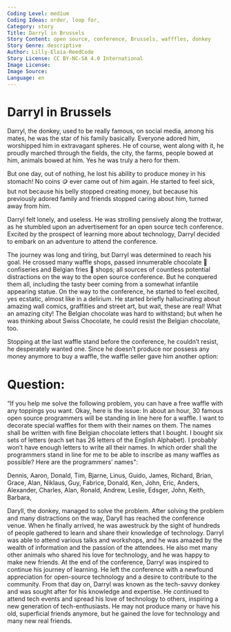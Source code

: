 ```yaml
---
Coding Level: medium
Coding Ideas: order, loop for,
Category: story
Title: Darryl in Brussels 
Story Content: open source, conference, Brussels, wafffles, donkey
Story Genre: descriptive
Author: Lilly-Elaia-ReedCode
Story License: CC BY-NC-SA 4.0 International
Image License:
Image Source:
Language: en
---
```


# Darryl in Brussels 

Darryl, the donkey, used to be really famous, on social media, among his mates, he was the star of his family basically. Everyone adored him, worshipped him in extravagant spheres. He of course, went along with it, he proudly marched through the fields, the city, the farms, people bowed at him, animals bowed at him. Yes he was truly a hero for them. 

But one day, out of nothing, he lost his ability to produce money in his stomach! No coins 🪙 ever came out of him again. He started to feel sick, but not because his belly stopped creating money, but because his previously adored family and friends stopped caring about him, turned away from him. 

Darryl felt lonely, and useless. He was strolling pensively along the trottwar, as he stumbled upon an advertisement for an open source tech conference. Excited by the prospect of learning more about technology, Darryl decided to embark on an adventure to attend the conference.

The journey was long and tiring, but Darryl was determined to reach his goal. He crossed many waffle shops, passed innumerable chocolate 🍫 confiseries and Belgian fries 🍟 shops; all sources of countless potential distractions on the way to the open source conference. But he conquered them all, including the tasty beer coming from a somewhat infantile appearing statue. On the way to the conference, he started to feel excited, yes ecstatic, almost like in a delirium. He started briefly hallucinating about amazing wall comics, graffities and street art, but wait, these are real! What an amazing city! The Belgian chocolate was hard to withstand; but when he was thinking about Swiss Chocolate, he could resist the Belgian chocolate, too.

Stopping at the last waffle stand before the conference, he couldn’t resist, he desperately wanted one. Since he doesn’t produce nor possess any money anymore to buy a waffle, the waffle seller gave him another option: 

# Question:
“If you help me solve the following problem, you can have a free waffle with any toppings you want. Okay, here is the issue: In about an hour, 30 famous open source programmers will be standing in line here for a waffle. I want to decorate special waffles for them with their names on them. The names shall be written with fine Belgian chocolate letters that I bought. I bought six sets of letters (each set has 26 letters of the English Alphabet). I probably won’t have enough letters to write all their names. In which order shall the programmers stand in line for me to be able to inscribe as many waffles as possible? Here are the programmers’ names":

Dennis, Aaron, Donald, Tim, Bjarne, Linus, Guido, James, Richard, Brian, Grace, Alan, Niklaus, Guy, Fabrice, Donald, Ken, John, Eric, Anders, Alexander, Charles, Alan, Ronald, Andrew, Leslie, Edsger, John, Keith, Barbara,

Daryll, the donkey, managed to solve the problem. After solving the problem and many distractions on the way, Daryll has reached the conference venue. When he finally arrived, he was awestruck by the sight of hundreds of people gathered to learn and share their knowledge of technology.
Darryl was able to attend various talks and workshops, and he was amazed by the wealth of information and the passion of the attendees. He also met many other animals who shared his love for technology, and he was happy to make new friends.
At the end of the conference, Darryl was inspired to continue his journey of learning. He left the conference with a newfound appreciation for open-source technology and a desire to contribute to the community.
From that day on, Darryl was known as the tech-savvy donkey and was sought after for his knowledge and expertise. He continued to attend tech events and spread his love of technology to others, inspiring a new generation of tech-enthusiasts. He may not produce many or have his old, superficial friends anymore, but he gained the love for technology and many new real friends.
